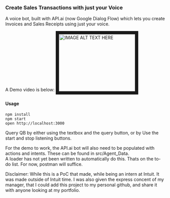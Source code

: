 ### Create Sales Transactions with just your Voice


A voice bot, built with API.ai (now Google Dialog Flow) which lets you create Invoices and Sales Receipts using just your voice. 

A Demo video is below: 
<a href="http://www.youtube.com/watch?feature=player_embedded&v=glmiQ6Z5yqk
" target="_blank"><img src="http://img.youtube.com/vi/glmiQ6Z5yqk/0.jpg" 
alt="IMAGE ALT TEXT HERE" width="240" height="180" border="10" /></a>

#### Usage

```
npm install
npm start
open http://localhost:3000
```

Query QB by either using the textbox and the query button, or by Use the start and stop listening buttons.

For the demo to work, the API.ai bot will also need to be populated with actions and intents. These can be found in src/Agent_Data.  
A loader has not yet been written to automatically do this. Thats on the to-do list. For now, postman will suffice.




Disclaimer: While this is a PoC that made, while being an intern at Intuit. It was made outside of Intuit time. I was also given the express concent of my manager, that I could add this project to my personal github, and share it with anyone looking at my portfolio. 
